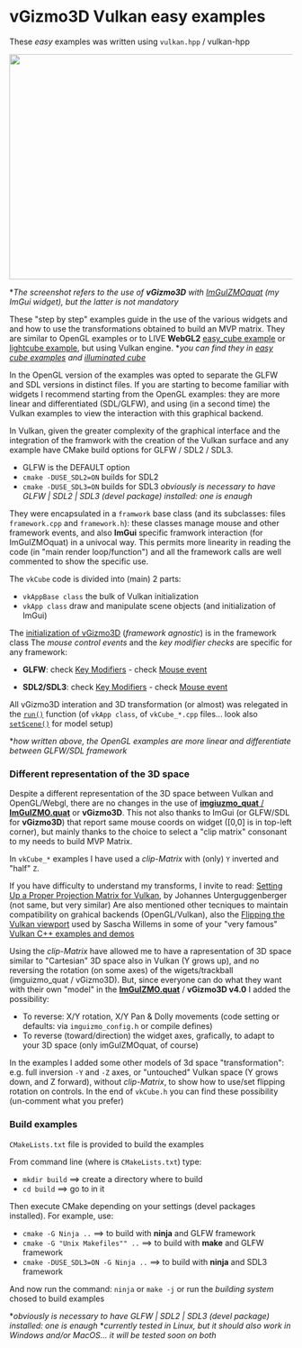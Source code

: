 # vGizmo3D Vulkan easy examples
These *easy* examples was written using `vulkan.hpp` / vulkan-hpp      

<p align="center"><a href="https://brutpitt.github.io/myRepos/imGuIZMO/example/WebGL/wglCubeExample.html"> 
<img width="640" height="400" src="https://brutpitt.github.io/myRepos/imGuIZMO/screenshots/lightCube.png"></a>
</p>

**The screenshot refers to the use of **vGizmo3D** with [ImGuIZMOquat](https://github.com/BrutPitt/imGuIZMO.quat) (my ImGui widget), but the latter is not mandatory*


These "step by step" examples guide in the use of the various widgets and and how to use the transformations obtained to build an MVP matrix.
They are similar to OpenGL examples or to LIVE **WebGL2** [easy_cube example](https://brutpitt.github.io/myRepos/vGizmo3D/wglCubeExamples.html) or [lightcube example](https://brutpitt.github.io/myRepos/vGizmo3D/wglLightCube.html), but using Vulkan engine.
**you can find they in [easy cube examples](https://github.com/BrutPitt/virtualGizmo3D/tree/master/easy_examples/cube_OpenGL) and [illuminated cube](https://github.com/BrutPitt/virtualGizmo3D/tree/master/examples/OpenGL/glLightCube)*

In the OpenGL version of the examples was opted to separate the GLFW and SDL versions in distinct files.
If you are starting to become familiar with widgets I recommend starting from the OpenGL examples: they are more linear and differentiated (SDL/GLFW), and using (in a second time) the Vulkan examples to view the interaction with this graphical backend.

In Vulkan, given the greater complexity of the graphical interface and the integration of the framwork with the creation of the Vulkan surface and any example have CMake build options for GLFW / SDL2 / SDL3.
- GLFW is the DEFAULT option
- `cmake -DUSE_SDL2=ON` builds for SDL2
- `cmake -DUSE_SDL3=ON` builds for SDL3
*obviously is necessary to have GLFW | SDL2 | SDL3 (devel package) installed: one is enaugh*

They were encapsulated in a `framwork` base class (and its subclasses: files `framework.cpp` and `framework.h`): these classes manage mouse and other framework events, and also **ImGui** specific framwork interaction (for ImGuIZMOquat) in a univocal way.
This permits more linearity in reading the code (in "main render loop/function") and all the framework calls are well commented to show the specific use.

The `vkCube` code is divided into (main) 2 parts:
- `vkAppBase class` the bulk of Vulkan initialization 
- `vkApp class` draw and manipulate scene objects (and initialization of ImGui)

The [initialization of vGizmo3D](https://github.com/BrutPitt/virtualGizmo3D/blob/b9162b8f38ebbe57508cabe37e0238c053355e92/easy_examples/cube_Vulkan/framework.cpp#L42) (*framework agnostic*) is in the framework class
The *mouse control events* and the *key modifier checks* are specific for any framework:
- **GLFW**: check [Key Modifiers](https://github.com/BrutPitt/virtualGizmo3D/blob/b9162b8f38ebbe57508cabe37e0238c053355e92/easy_examples/cube_Vulkan/framework.cpp#L251-L262) - check [Mouse event](https://github.com/BrutPitt/virtualGizmo3D/blob/b9162b8f38ebbe57508cabe37e0238c053355e92/easy_examples/cube_Vulkan/framework.cpp#L266-L292)

- **SDL2/SDL3**: check [Key Modifiers](https://github.com/BrutPitt/virtualGizmo3D/blob/b9162b8f38ebbe57508cabe37e0238c053355e92/easy_examples/cube_Vulkan/framework.cpp#L127-L141) - check [Mouse event](https://github.com/BrutPitt/virtualGizmo3D/blob/b9162b8f38ebbe57508cabe37e0238c053355e92/easy_examples/cube_Vulkan/framework.cpp#L145-L174)

All vGizmo3D interation and 3D transformation (or almost) was relegated in the [`run()`](https://github.com/BrutPitt/virtualGizmo3D/blob/b9162b8f38ebbe57508cabe37e0238c053355e92/easy_examples/cube_Vulkan/vkCube.cpp#L398-L424) function (of `vkApp class`, of `vkCube_*.cpp` files... look also [`setScene()`](https://github.com/BrutPitt/virtualGizmo3D/blob/b9162b8f38ebbe57508cabe37e0238c053355e92/easy_examples/cube_Vulkan/vkCube.cpp#L321) for model setup)


**how written above, the OpenGL examples are more linear and differentiate between GLFW/SDL framework*


### Different representation of the 3D space
Despite a different representation of the 3D space between Vulkan and OpenGL/Webgl, there are no changes in the use of [**imgiuzmo_quat** / **ImGuIZMO.quat**](https://github.com/BrutPitt/imGuIZMO.quat) or **vGizmo3D**.
This not also thanks to ImGui (or GLFW/SDL for **vGizmo3D**) that report same mouse coords on widget ([0,0] is in top-left corner), but mainly thanks to the choice to select a "clip matrix" consonant to my needs to build MVP Matrix.

In `vkCube_*` examples I have used a *clip-Matrix* with (only) `Y` inverted and "half" `Z`.

If you have difficulty to understand my transforms, I invite to read: [Setting Up a Proper Projection Matrix for Vulkan](https://johannesugb.github.io/gpu-programming/setting-up-a-proper-vulkan-projection-matrix/), by Johannes Unterguggenberger (not same, but very similar)
Are also mentioned other tecniques to maintain compatibility on grahical backends (OpenGL/Vulkan), also the [Flipping the Vulkan viewport](https://www.saschawillems.de/blog/2019/03/29/flipping-the-vulkan-viewport/) used by Sascha Willems in some of your "very famous" [Vulkan C++ examples and demos](https://github.com/SaschaWillems/Vulkan)

Using the *clip-Matrix* have allowed me to have a rapresentation of 3D space similar to "Cartesian" 3D space also in Vulkan (Y grows up), and no reversing the rotation (on some axes) of the wigets/trackball (imguizmo_quat / vGizmo3D).
But, since everyone can do what they want with their own "model" in the [**ImGuIZMO.quat**](https://github.com/BrutPitt/imGuIZMO.quat) / **vGizmo3D v4.0** I added the possibility:
- To reverse: X/Y rotation, X/Y Pan & Dolly movements (code setting or defaults: via `imguizmo_config.h` or compile defines)
- To reverse (toward/direction) the widget axes, grafically, to adapt to your 3D space (only imGuIZMOquat, of course)

In the examples I added some other models of 3d space "transformation":
e.g. full inversion `-Y` and `-Z` axes, or "untouched" Vulkan space (Y grows down, and Z forward), without *clip-Matrix*, to show how to use/set flipping rotation on controls.
In the end of `vkCube.h` you can find these possibility (un-comment what you prefer)


### Build examples

`CMakeLists.txt` file is provided to build the examples

From command line (where is `CMakeLists.txt`) type:
- `mkdir build` ==> create a directory where to build
- `cd build` ==> go to in it   

Then execute CMake depending on your settings (devel packages installed).
For example, use:
- `cmake -G Ninja ..` ==> to build with **ninja** and GLFW framework
- `cmake -G "Unix Makefiles"" ..` ==> to build with **make** and GLFW framework
- `cmake -DUSE_SDL3=ON -G Ninja ..` ==> to build with **ninja** and SDL3 framework

And now run the command:
`ninja` or `make -j` or run the *building system* chosed to build examples

**obviously is necessary to have GLFW | SDL2 | SDL3 (devel package) installed: one is enaugh*
**currently tested in Linux, but it should also work in Windows and/or MacOS... it will be tested soon on both*



